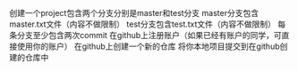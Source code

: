 创建一个project包含两个分支分别是master和test分支
master分支包含master.txt文件（内容不做限制）
test分支包含test.txt文件（内容不做限制）
每条分支至少包含两次commit
在github上注册账户（如果已经有账户的同学，可直接使用你的账户）
在github上创建一个新的仓库
将你本地项目提交到在github创建的仓库中